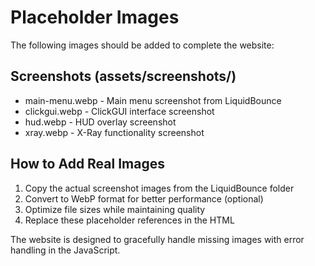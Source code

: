 # Placeholder Images

The following images should be added to complete the website:

## Screenshots (assets/screenshots/)
- main-menu.webp - Main menu screenshot from LiquidBounce
- clickgui.webp - ClickGUI interface screenshot
- hud.webp - HUD overlay screenshot  
- xray.webp - X-Ray functionality screenshot

## How to Add Real Images

1. Copy the actual screenshot images from the LiquidBounce folder
2. Convert to WebP format for better performance (optional)
3. Optimize file sizes while maintaining quality
4. Replace these placeholder references in the HTML

The website is designed to gracefully handle missing images with error handling in the JavaScript.